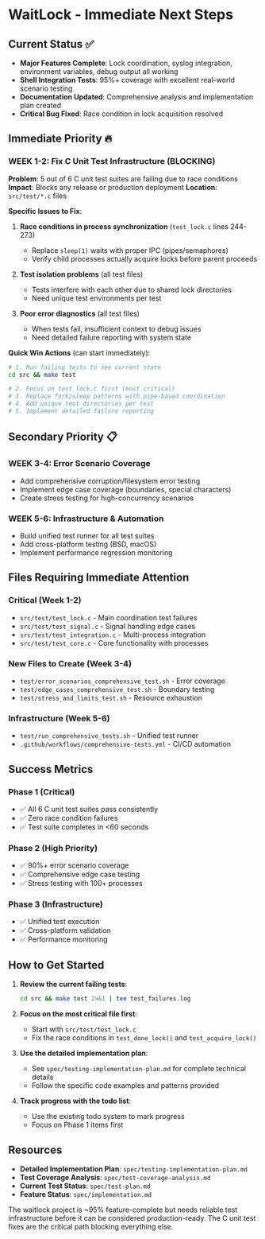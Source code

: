 # WaitLock - Immediate Next Steps

## Current Status ✅
- **Major Features Complete**: Lock coordination, syslog integration, environment variables, debug output all working
- **Shell Integration Tests**: 95%+ coverage with excellent real-world scenario testing
- **Documentation Updated**: Comprehensive analysis and implementation plan created
- **Critical Bug Fixed**: Race condition in lock acquisition resolved

## Immediate Priority 🔥

### **WEEK 1-2: Fix C Unit Test Infrastructure (BLOCKING)**

**Problem**: 5 out of 6 C unit test suites are failing due to race conditions
**Impact**: Blocks any release or production deployment
**Location**: `src/test/*.c` files

**Specific Issues to Fix**:
1. **Race conditions in process synchronization** (`test_lock.c` lines 244-273)
   - Replace `sleep(1)` waits with proper IPC (pipes/semaphores)
   - Verify child processes actually acquire locks before parent proceeds

2. **Test isolation problems** (all test files)
   - Tests interfere with each other due to shared lock directories
   - Need unique test environments per test

3. **Poor error diagnostics** (all test files)  
   - When tests fail, insufficient context to debug issues
   - Need detailed failure reporting with system state

**Quick Win Actions** (can start immediately):
```bash
# 1. Run failing tests to see current state
cd src && make test

# 2. Focus on test_lock.c first (most critical)
# 3. Replace fork/sleep patterns with pipe-based coordination
# 4. Add unique test directories per test
# 5. Implement detailed failure reporting
```

## Secondary Priority 📋

### **WEEK 3-4: Error Scenario Coverage**
- Add comprehensive corruption/filesystem error testing
- Implement edge case coverage (boundaries, special characters)
- Create stress testing for high-concurrency scenarios

### **WEEK 5-6: Infrastructure & Automation**
- Build unified test runner for all test suites
- Add cross-platform testing (BSD, macOS)
- Implement performance regression monitoring

## Files Requiring Immediate Attention

### **Critical (Week 1-2)**
- `src/test/test_lock.c` - Main coordination test failures
- `src/test/test_signal.c` - Signal handling edge cases
- `src/test/test_integration.c` - Multi-process integration
- `src/test/test_core.c` - Core functionality with processes

### **New Files to Create (Week 3-4)**
- `test/error_scenarios_comprehensive_test.sh` - Error coverage
- `test/edge_cases_comprehensive_test.sh` - Boundary testing
- `test/stress_and_limits_test.sh` - Resource exhaustion

### **Infrastructure (Week 5-6)**
- `test/run_comprehensive_tests.sh` - Unified test runner
- `.github/workflows/comprehensive-tests.yml` - CI/CD automation

## Success Metrics

### **Phase 1 (Critical)**
- ✅ All 6 C unit test suites pass consistently  
- ✅ Zero race condition failures
- ✅ Test suite completes in <60 seconds

### **Phase 2 (High Priority)**  
- ✅ 90%+ error scenario coverage
- ✅ Comprehensive edge case testing
- ✅ Stress testing with 100+ processes

### **Phase 3 (Infrastructure)**
- ✅ Unified test execution
- ✅ Cross-platform validation  
- ✅ Performance monitoring

## How to Get Started

1. **Review the current failing tests**:
   ```bash
   cd src && make test 2>&1 | tee test_failures.log
   ```

2. **Focus on the most critical file first**:
   - Start with `src/test/test_lock.c`
   - Fix the race conditions in `test_done_lock()` and `test_acquire_lock()`

3. **Use the detailed implementation plan**:
   - See `spec/testing-implementation-plan.md` for complete technical details
   - Follow the specific code examples and patterns provided

4. **Track progress with the todo list**:
   - Use the existing todo system to mark progress
   - Focus on Phase 1 items first

## Resources

- **Detailed Implementation Plan**: `spec/testing-implementation-plan.md`
- **Test Coverage Analysis**: `spec/test-coverage-analysis.md`  
- **Current Test Status**: `spec/test-plan.md`
- **Feature Status**: `spec/implementation.md`

The waitlock project is ~95% feature-complete but needs reliable test infrastructure before it can be considered production-ready. The C unit test fixes are the critical path blocking everything else.